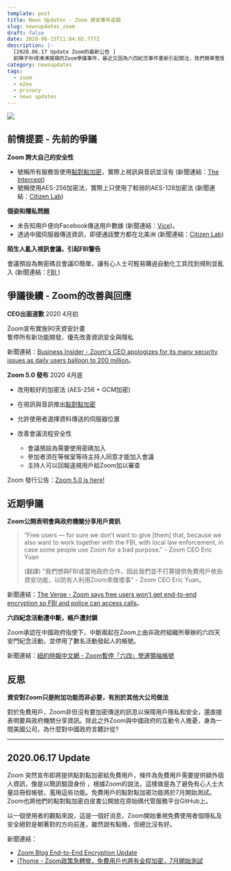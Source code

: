 ```yaml
---
template: post
title: News Updates - Zoom 資安事件追蹤
slug: newsupdates_zoom
draft: false
date: 2020-06-15T11:04:02.777Z
description: |-
  [2020.06.17 Update Zoom的最新公告 ]  
  前陣子吵得沸沸揚揚的Zoom爭議事件，最近又因為六四紀念事件重新引起關注，我們簡單整理了一下發生了什麼事，一起來了解一下吧～
category: newsupdates
tags:
  - zoom
  - e2ee
  - privacy
  - news updates
---
```

![](/media/zoom_cover.jpg)

## 前情提要 - 先前的爭議

**Zoom 誇大自己的安全性**

* 號稱所有服務皆使用[點對點加密](ep4-do-we-need-vpn#end-to-end-encryption-點對點加密)，實際上視訊與音訊並沒有 (新聞連結：[The Intercept](https://theintercept.com/2020/03/31/zoom-meeting-encryption/))
* 號稱使用AES-256加密法，實際上只使用了較弱的AES-128加密法 (新聞連結：[](https://www.ithome.com.tw/news/136762)[Citizen Lab](https://citizenlab.ca/2020/04/move-fast-roll-your-own-crypto-a-quick-look-at-the-confidentiality-of-zoom-meetings/))

**個姿和隱私問題**

* 未告知用戶便向Facebook傳送用戶數據 (新聞連結：[](https://www.ithome.com.tw/news/136648)[Vice](https://www.vice.com/en_us/article/k7e599/zoom-ios-app-sends-data-to-facebook-even-if-you-dont-have-a-facebook-account))。
* 透過中國伺服器傳送資訊，即便通話雙方都在北美洲 (新聞連結：[](https://www.ithome.com.tw/news/136762)[Citizen Lab](https://citizenlab.ca/2020/04/move-fast-roll-your-own-crypto-a-quick-look-at-the-confidentiality-of-zoom-meetings/))

**陌生人亂入視訊會議，引起FBI警告**

會議預設為無密碼且會議ID簡單，讓有心人士可輕易購過自動化工具找到規則並亂入 (新聞連結：[](https://www.ithome.com.tw/news/136668)[FBI ](https://www.fbi.gov/contact-us/field-offices/boston/news/press-releases/fbi-warns-of-teleconferencing-and-online-classroom-hijacking-during-covid-19-pandemic))

## 爭議後續 - Zoom的改善與回應

**CEO出面道歉** 2020 4月初

Zoom宣布實施90天資安計畫\
暫停所有新功能開發，優先改善資訊安全與隱私

新聞連結：[Business Insider - Zoom's CEO apologizes for its many security issues as daily users balloon to 200 million](https://www.businessinsider.com/zoom-ceo-sorry-privacy-security-2020-4)。

**Zoom 5.0 發布** 2020 4月底

* 改用較好的加密法 (AES-256 + GCM加密)
* 在視訊與音訊推出[點對點加密](ep4-do-we-need-vpn#end-to-end-encryption-點對點加密)
* 允許使用者選擇資料傳送的伺服器位置
* 改善會議流程安全性

  * 會議預設為需要使用密碼加入
  * 參加者須在等候室等待主持人同意才能加入會議
  * 主持人可以回報違規用戶給Zoom加以審查

Zoom 發行公告：[Zoom 5.0 is here!](https://zoom.us/docs/en-us/zoom-v5-0.html)

## 近期爭議

**Zoom公開表明會與政府機關分享用戶資訊**

> “Free users — for sure we don’t want to give \[them] that, because we also want to work together with the FBI, with local law enforcement, in case some people use Zoom for a bad purpose." - Zoom CEO Eric Yuan
>
> (翻譯) "我們想與FBI或當地政府合作，因此我們並不打算提供免費用戶依些資安功能，以防有人利用Zoom來做壞事" - Zoom CEO Eric Yuan。

新聞連結：[The Verge - Zoom says free users won’t get end-to-end encryption so FBI and police can access calls](https://www.theverge.com/2020/6/3/21279355/zoom-end-encryption-calls-fbi-police-free-users)。

**六四紀念活動遭中斷，帳戶遭封鎖**

Zoom承認在中國政府指使下，中斷兩起在Zoom上由非政府組織所舉辦的六四天安門紀念活動，並停用了數名活動發起人的帳號。  

新聞連結：[紐約時報中文網 - Zoom暫停「六四」學運領袖帳號](https://cn.nytimes.com/technology/20200612/zoom-china-tiananmen-square/zh-hant/)

## 反思

**資安對Zoom只是附加功能而非必要，有別於其他大公司做法**

對於免費用戶，Zoom非但沒有要加密傳送的訊息以保障用戶隱私和安全，還直接表明要與政府機關分享資訊。除此之外Zoom與中國政府的互動令人擔憂，身為一間美國公司，為什麼對中國政府言聽計從?

- - -

## 2020.06.17 Update

Zoom 突然宣布即將提供點對點加密給免費用戶，條件為免費用戶需要提供額外個人資訊，像是以簡訊驗證身份 ，根據Zoom的說法，這樣做是為了避免有心人士大量註冊假帳號，濫用這些功能。免費用戶的點對點加密功能將於7月開始測試。Zoom也將他們的點對點加密白皮書公開放在原始碼代管服務平台GitHub上。

以一個使用者的觀點來說，這是一個好消息，Zoom開始重視免費使用者個隱私及安全絕對是朝著對的方向前進，雖然說有點晚，但總比沒有好。

新聞連結：

* [Zoom Blog End-to-End Encryption Update](https://blog.zoom.us/wordpress/2020/06/17/end-to-end-encryption-update/)
* [iThome - Zoom政策急轉彎，免費用戶也將有全程加密，7月開始測試](https://www.ithome.com.tw/news/138310)